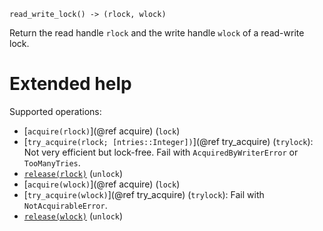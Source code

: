     read_write_lock() -> (rlock, wlock)

Return the read handle `rlock` and the write handle `wlock` of a read-write lock.

# Extended help

Supported operations:

* [`acquire(rlock)`](@ref acquire) (`lock`)
* [`try_acquire(rlock; [ntries::Integer])`](@ref try_acquire) (`trylock`): Not very
  efficient but lock-free.  Fail with `AcquiredByWriterError` or `TooManyTries`.
* [`release(rlock)`](@ref) (`unlock`)
* [`acquire(wlock)`](@ref acquire) (`lock`)
* [`try_acquire(wlock)`](@ref try_acquire) (`trylock`): Fail with `NotAcquirableError`.
* [`release(wlock)`](@ref) (`unlock`)
